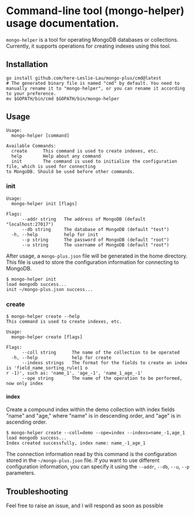 # Command-line tool (mongo-helper) usage documentation.

`mongo-helper` is a tool for operating MongoDB databases or collections. Currently, it supports operations for creating indexes using this tool.

## Installation

```shell
go install github.com/here-Leslie-Lau/mongo-plus/cmd@latest
# The generated binary file is named "cmd" by default. You need to manually rename it to "mongo-helper", or you can rename it according to your preference.
mv $GOPATH/bin/cmd $GOPATH/bin/mongo-helper
```

## Usage

```shell
Usage:
  mongo-helper [command]

Available Commands:
  create      This command is used to create indexes, etc.
  help        Help about any command
  init        The command is used to initialize the configuration file, which is used for connecting 
to MongoDB. Should be used before other commands.
```

### init

```
Usage:
  mongo-helper init [flags]

Flags:
      --addr string   The address of MongoDB (default "localhost:27017")
      --db string     The database of MongoDB (default "test")
  -h, --help          help for init
      --p string      The password of MongoDB (default "root")
      --u string      The username of MongoDB (default "root")
```

After usage, a `mongo-plus.json` file will be generated in the home directory. This file is used to store the configuration information for connecting to MongoDB.

```shell
$ mongo-helper init                                                 
load mongodb success...
init ~/mongo-plus.json success...
```

### create

```
$ mongo-helper create --help                                        
This command is used to create indexes, etc.

Usage:
  mongo-helper create [flags]

Flags:
      --coll string      The name of the collection to be operated
  -h, --help             help for create
      --indexs strings   The format for the fields to create an index is 'field_name_sorting_rule(1 o
r -1)', such as: 'name_1', 'age_-1', 'name_1_age_-1'
      --ope string       The name of the operation to be performed, now only index
```

#### index

Create a compound index within the demo collection with index fields "name" and "age," where "name" is in descending order, and "age" is in ascending order.

```shell
$ mongo-helper create --coll=demo --ope=index --indexs=name_-1,age_1
load mongodb success...
Index created successfully, index name: name_-1_age_1
```

The connection information read by this command is the configuration stored in the `~/mongo-plus.json` file. If you want to use different configuration information, you can specify it using the `--addr`, `--db`, `--u`, `--p` parameters.

## Troubleshooting

Feel free to raise an issue, and I will respond as soon as possible
